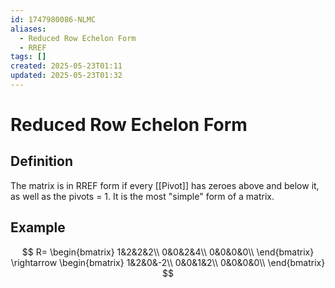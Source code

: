 ```yaml
---
id: 1747980086-NLMC
aliases:
  - Reduced Row Echelon Form
  - RREF
tags: []
created: 2025-05-23T01:11
updated: 2025-05-23T01:32
---
```


# Reduced Row Echelon Form
## Definition
The matrix is in RREF form if every [[Pivot]] has zeroes above and below it, as well as the pivots = 1. It is the most "simple" form of a matrix.
## Example

$$
R= \begin{bmatrix}
1&2&2&2\\
0&0&2&4\\
0&0&0&0\\
\end{bmatrix} \rightarrow \begin{bmatrix}
1&2&0&-2\\
0&0&1&2\\
0&0&0&0\\
\end{bmatrix}
$$
